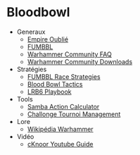# Bloodbowl
* Generaux
  * [Empire Oublié](http://empireoublie.free.fr/)
  * [FUMBBL](https://fumbbl.com/)
  * [Warhammer Community FAQ](https://www.warhammer-community.com/faqs/?=#blood-bowl)
  * [Warhammer Community Downloads](https://www.warhammer-community.com/downloads/#blood-bowl)
* Stratégies
  * [FUMBBL Race Strategies](https://fumbbl.com/help:BB20RaceStrategy)
  * [Blood Bowl Tactics](https://bbtactics.com/)
  * [LRB6 Playbook](http://www.plasmoids.dk/bbowl/LRB6Playbooks.htm)
* Tools
  * [Samba Action Calculator](http://www.elyoukey.com/sac/)
  * [Challonge Tournoi Management](https://challonge.com/fr)
* Lore
  * [Wikipédia Warhammer](https://fr.wikipedia.org/wiki/Warhammer)
* Vidéo
  * [cKnoor Youtube Guide](https://www.youtube.com/watch?v=WrU7dU1HSds&list=PLSJ6kwwJv4Nq12RPHARCNSpIJ7162MANH)
  
